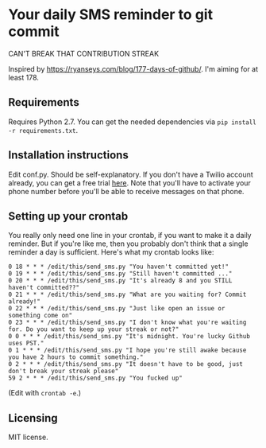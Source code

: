 Your daily SMS reminder to git commit
=====================================

CAN'T BREAK THAT CONTRIBUTION STREAK

Inspired by <https://ryanseys.com/blog/177-days-of-github/>. I'm aiming for at
least 178.

Requirements
------------

Requires Python 2.7. You can get the needed dependencies via `pip install -r
requirements.txt`.

Installation instructions
-------------------------

Edit conf.py. Should be self-explanatory. If you don't have a Twilio account
already, you can get a free trial [here](https://www.twilio.com/try-twilio).
Note that you'll have to activate your phone number before you'll be able to
receive messages on that phone.

Setting up your crontab
-----------------------

You really only need one line in your crontab, if you want to make it a daily
reminder. But if you're like me, then you probably don't think that a single
reminder a day is sufficient. Here's what my crontab looks like:

```crontab
0 18 * * * /edit/this/send_sms.py "You haven't committed yet!"
0 19 * * * /edit/this/send_sms.py "Still haven't committed ..."
0 20 * * * /edit/this/send_sms.py "It's already 8 and you STILL haven't committed??"
0 21 * * * /edit/this/send_sms.py "What are you waiting for? Commit already!"
0 22 * * * /edit/this/send_sms.py "Just like open an issue or something come on"
0 23 * * * /edit/this/send_sms.py "I don't know what you're waiting for. Do you want to keep up your streak or not?"
0 0 * * * /edit/this/send_sms.py "It's midnight. You're lucky Github uses PST."
0 1 * * * /edit/this/send_sms.py "I hope you're still awake because you have 2 hours to commit something."
0 2 * * * /edit/this/send_sms.py "It doesn't have to be good, just don't break your streak please"
59 2 * * * /edit/this/send_sms.py "You fucked up"
```

(Edit with `crontab -e`.)

Licensing
---------

MIT license.
